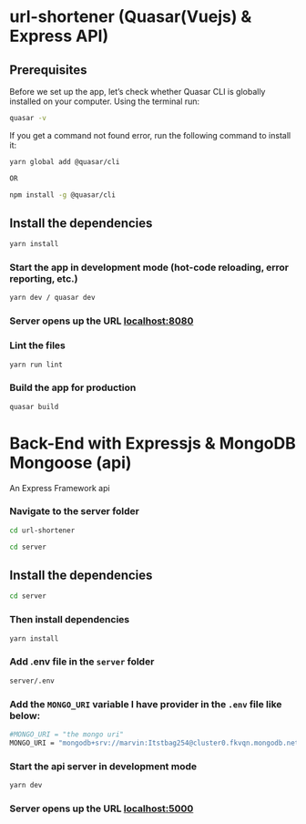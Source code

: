 # url-shortener (Quasar(Vuejs) & Express API)


## Prerequisites
Before we set up the app, let’s check whether Quasar CLI is globally installed on your computer. Using the terminal run:

```bash
quasar -v
```

If you get a command not found error, run the following command to install it:

```bash
yarn global add @quasar/cli

OR

npm install -g @quasar/cli
```


## Install the dependencies
```bash
yarn install
```

### Start the app in development mode (hot-code reloading, error reporting, etc.)
```bash
yarn dev / quasar dev
```

### Server opens up the URL [localhost:8080](http://localhost:8080)


### Lint the files
```bash
yarn run lint
```

### Build the app for production
```bash
quasar build
```


# Back-End with Expressjs & MongoDB Mongoose (api)

An Express Framework api

### Navigate to the server folder

```bash
cd url-shortener

cd server
```
## Install the dependencies

```bash
cd server
```

### Then install dependencies

```bash
yarn install
```

### Add .env file in the `server` folder

```bash
server/.env
```

### Add the `MONGO_URI` variable I have provider in the `.env` file like below:

```bash
#MONGO_URI = "the mongo uri"
MONGO_URI = "mongodb+srv://marvin:Itstbag254@cluster0.fkvqn.mongodb.net/myFirstDatabase?retryWrites=true&w=majority"

```

### Start the api server in development mode
```bash
yarn dev
```

### Server opens up the URL [localhost:5000](http://localhost:5000)


